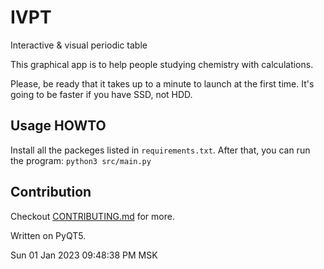 # IVPT
Interactive &amp; visual periodic table

This graphical app is to help people studying chemistry with calculations.

Please, be ready that it takes up to a minute to launch at the first time.
It's going to be faster if you have SSD, not HDD.

## Usage HOWTO

Install all the packeges listed in `requirements.txt`.
After that, you can run the program: `python3 src/main.py`

## Contribution

Checkout [CONTRIBUTING.md](CONTRIBUTING.md) for more.


Written on PyQT5.

Sun 01 Jan 2023 09:48:38 PM MSK

